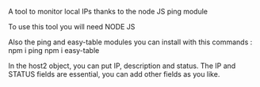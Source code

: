 A tool to monitor local IPs thanks to the node JS ping module

To use this tool you will need NODE JS

Also the ping and easy-table modules
you can install with this commands : 
npm i ping
npm i easy-table


In the host2 object, you can put IP, description and status.
The IP and STATUS fields are essential, you can add other fields as you like.
